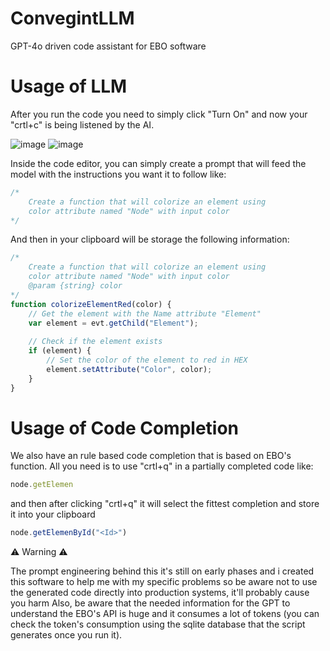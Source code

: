 # ConvegintLLM
GPT-4o driven code assistant for EBO software

# Usage of LLM

After you run the code you need to simply click "Turn On" and now your "crtl+c" is being listened by the AI. 

![image](https://github.com/user-attachments/assets/67886028-aff1-48b0-b440-3e49354b96e2)
![image](https://github.com/user-attachments/assets/2ba7db05-1d8a-4d52-8f81-2cde7f5a9152)

Inside the code editor, you can simply create a prompt that will feed the model with the instructions you want it to follow like: 

```javascript
/* 
    Create a function that will colorize an element using
    color attribute named "Node" with input color
*/
```

And then in your clipboard will be storage the following information: 

```javascript
/* 
    Create a function that will colorize an element using
    color attribute named "Node" with input color
    @param {string} color 
*/
function colorizeElementRed(color) {
    // Get the element with the Name attribute "Element"
    var element = evt.getChild("Element");
    
    // Check if the element exists
    if (element) {
        // Set the color of the element to red in HEX
        element.setAttribute("Color", color);
    }
}
```

# Usage of Code Completion 

We also have an rule based code completion that is based on EBO's function. 
All you need is to use "crtl+q" in a partially completed code like: 

```javascript
node.getElemen
```

and then after clicking "crtl+q" it will select the fittest completion and 
store it into your clipboard 

```javascript
node.getElemenById("<Id>")
```

⚠ Warning ⚠

The prompt engineering behind this it's still on early phases and i created this software to help me with my specific problems so be aware not to use the generated code directly into production systems, it'll probably cause you harm 
Also, be aware that the needed information for the GPT to understand the EBO's API is huge and it consumes a lot of tokens (you can check the token's consumption using the sqlite database that the script generates once you run it). 
